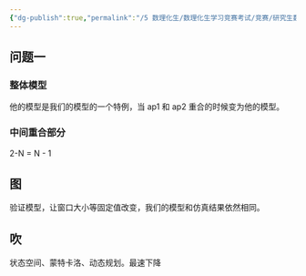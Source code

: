```yaml
---
{"dg-publish":true,"permalink":"/5 数理化生/数理化生学习竞赛考试/竞赛/研究生数模/paper/","title":"paper"}
---
```



## 问题一
### 整体模型
他的模型是我们的模型的一个特例，当 ap1 和 ap2 重合的时候变为他的模型。  
### 中间重合部分
2-N = N - 1

## 图
验证模型，让窗口大小等固定值改变，我们的模型和仿真结果依然相同。
## 吹
状态空间、蒙特卡洛、动态规划。最速下降